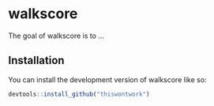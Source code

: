 
<!-- README.md is generated from README.Rmd. Please edit that file -->

# walkscore

<!-- badges: start -->
<!-- badges: end -->

The goal of walkscore is to …

## Installation

You can install the development version of walkscore like so:

``` r
devtools::install_github("thiswontwork")
```

